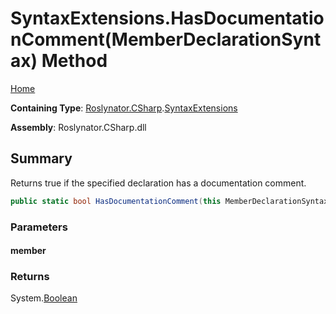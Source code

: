 <a name="_Top"></a>

# SyntaxExtensions\.HasDocumentationComment\(MemberDeclarationSyntax\) Method

[Home](../../../../README.md#_Top)

**Containing Type**: [Roslynator.CSharp](../../README.md#_Top)\.[SyntaxExtensions](../README.md#_Top)

**Assembly**: Roslynator\.CSharp\.dll

## Summary

Returns true if the specified declaration has a documentation comment\.

```csharp
public static bool HasDocumentationComment(this MemberDeclarationSyntax member)
```

### Parameters

#### member

### Returns

System\.[Boolean](https://docs.microsoft.com/en-us/dotnet/api/system.boolean)


